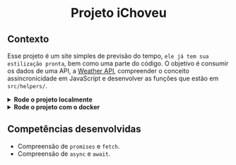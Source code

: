 # <p align="center">Projeto iChoveu</p>

## Contexto

Esse projeto é um site simples de previsão do tempo, `ele já tem sua estilização pronta`, bem como uma parte do código. O objetivo é consumir os dados de uma API, a [Weather API](https://www.weatherapi.com/), compreender o conceito assincronicidade em JavaScript e desenvolver as funções que estão em `src/helpers/`.

<details>

<summary><strong>Rode o projeto localmente</strong></summary><br>

> ⚠️ É preciso ter o [Node](https://nodejs.org/en) instalado em sua máquina.
>
> ⚠️ É preciso ter uma `API Key`.

<details> <br>

<summary>Obtendo uma KEY</summary>

- Crie uma conta no [Weather API](https://www.weatherapi.com/signup.aspx) para ter uma `API Key`.

![alt text](image-1.png)

</details>

⚠️ Crie um arquivo`.env` na raiz do projeto e cole a sua chave. Na raiz desse projeto há um exemplo [.env.example](./.env.example)


Clone o repositório:

```SHELL
git clone git@github.com:mairess/project-iChoveu.git
```

Instale as dependências:

```SHELL
npm install
```

Inicie o vite server:

```SHELL
npm run dev
```

</details>

<details>

<summary><strong>Rode o projeto com o docker</strong></summary><br>

> ⚠️ É preciso ter o [Docker](https://www.docker.com/get-started/) instalado em sua máquina.

Clone o repositório:

```SHELL
git clone git@github.com:mairess/project-iChoveu.git
```

Suba o container:

```SHELL
docker compose up -d
```

O vite server estará disponível na porta `3000`:

```HTML
http://localhost:3000
```

</details>

## Competências desenvolvidas

- Compreensão de `promises` e `fetch`.
- Compreensão de `async` e `await`.
